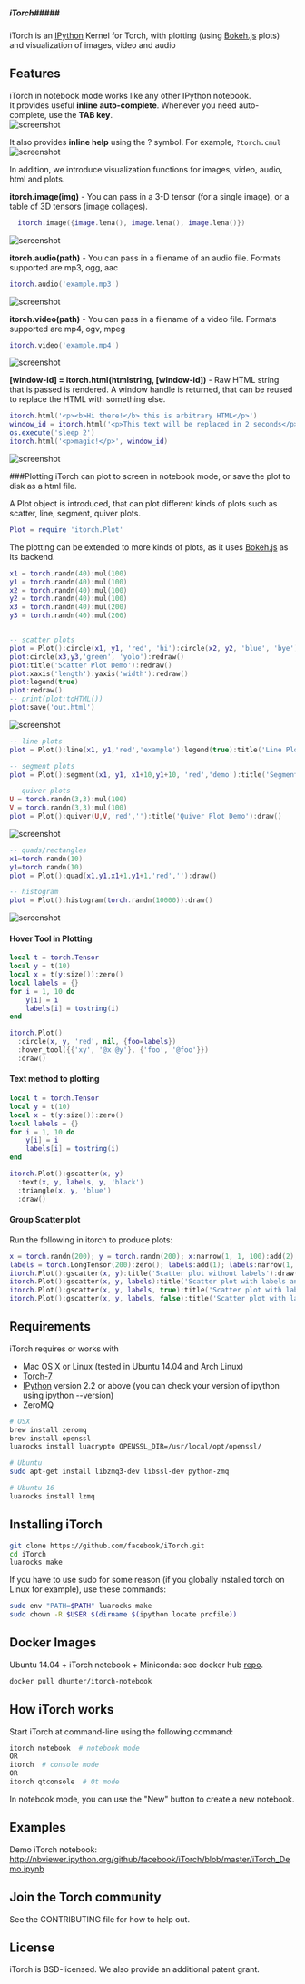 ##### iTorch#####
iTorch is an [IPython](http://ipython.org) Kernel for Torch, with plotting (using [Bokeh.js](http://bokeh.pydata.org/docs/gallery.html) plots) and visualization of images, video and audio

## Features
iTorch in notebook mode works like any other IPython notebook.  
It provides useful **inline auto-complete**. Whenever you need auto-complete, use the **TAB key**.  
![screenshot](screenshots/autocomplete.png "")

It also provides **inline help** using the ? symbol.
For example, `?torch.cmul`
![screenshot](screenshots/help.png "")

In addition, we introduce visualization functions for images, video, audio, html and plots.

**itorch.image(img)** - You can pass in a 3-D tensor (for a single image), or a table of 3D tensors (image collages).
```lua
  itorch.image({image.lena(), image.lena(), image.lena()})
```
![screenshot](screenshots/image.png "")

**itorch.audio(path)** - You can pass in a filename of an audio file. Formats supported are mp3, ogg, aac
```lua
itorch.audio('example.mp3')
```
![screenshot](screenshots/audio.png "")

**itorch.video(path)** - You can pass in a filename of a video file. Formats supported are mp4, ogv, mpeg
```lua
itorch.video('example.mp4')
```
![screenshot](screenshots/video.png "")

**[window-id] = itorch.html(htmlstring, [window-id])** - Raw HTML string that is passed is rendered. A window handle is returned, that can be reused to replace the HTML with something else.
```lua
itorch.html('<p><b>Hi there!</b> this is arbitrary HTML</p>')
window_id = itorch.html('<p>This text will be replaced in 2 seconds</p>')
os.execute('sleep 2')
itorch.html('<p>magic!</p>', window_id)
```
![screenshot](screenshots/html.png "")

###Plotting
iTorch can plot to screen in notebook mode, or save the plot to disk as a html file.

A Plot object is introduced, that can plot different kinds of plots such as scatter, line, segment, quiver plots.  
```lua
Plot = require 'itorch.Plot'
```
The plotting can be extended to more kinds of plots, as it uses [Bokeh.js](http://bokeh.pydata.org/en/latest/docs/dev_guide/bokehjs.html) as its backend.
```lua
x1 = torch.randn(40):mul(100)
y1 = torch.randn(40):mul(100)
x2 = torch.randn(40):mul(100)
y2 = torch.randn(40):mul(100)
x3 = torch.randn(40):mul(200)
y3 = torch.randn(40):mul(200)


-- scatter plots
plot = Plot():circle(x1, y1, 'red', 'hi'):circle(x2, y2, 'blue', 'bye'):draw()
plot:circle(x3,y3,'green', 'yolo'):redraw()
plot:title('Scatter Plot Demo'):redraw()
plot:xaxis('length'):yaxis('width'):redraw()
plot:legend(true)
plot:redraw()
-- print(plot:toHTML())
plot:save('out.html')
```
![screenshot](screenshots/scatter.png "")

```lua
-- line plots
plot = Plot():line(x1, y1,'red','example'):legend(true):title('Line Plot Demo'):draw()
```

```lua
-- segment plots
plot = Plot():segment(x1, y1, x1+10,y1+10, 'red','demo'):title('Segment Plot Demo'):draw()
```

```lua
-- quiver plots
U = torch.randn(3,3):mul(100)
V = torch.randn(3,3):mul(100)
plot = Plot():quiver(U,V,'red',''):title('Quiver Plot Demo'):draw()
```
![screenshot](screenshots/quiver.png "")

```lua
-- quads/rectangles
x1=torch.randn(10)
y1=torch.randn(10)
plot = Plot():quad(x1,y1,x1+1,y1+1,'red',''):draw()
```

```lua
-- histogram
plot = Plot():histogram(torch.randn(10000)):draw()
```
![screenshot](screenshots/hist.png "")

#### Hover Tool in Plotting
```lua
local t = torch.Tensor
local y = t(10)
local x = t(y:size()):zero()
local labels = {}
for i = 1, 10 do
    y[i] = i
	labels[i] = tostring(i)
end

itorch.Plot()
  :circle(x, y, 'red', nil, {foo=labels})
  :hover_tool({{'xy', '@x @y'}, {'foo', '@foo'}})
  :draw()
```

#### Text method to plotting
```lua
local t = torch.Tensor
local y = t(10)
local x = t(y:size()):zero()
local labels = {}
for i = 1, 10 do
    y[i] = i
	labels[i] = tostring(i)
end

itorch.Plot():gscatter(x, y)
  :text(x, y, labels, y, 'black')
  :triangle(x, y, 'blue')
  :draw()
```

#### Group Scatter plot
Run the following in itorch to produce plots:
```lua
x = torch.randn(200); y = torch.randn(200); x:narrow(1, 1, 100):add(2);
labels = torch.LongTensor(200):zero(); labels:add(1); labels:narrow(1, 1, 100):add(1)
itorch.Plot():gscatter(x, y):title('Scatter plot without labels'):draw()
itorch.Plot():gscatter(x, y, labels):title('Scatter plot with labels and legend #1'):legend(true):draw()
itorch.Plot():gscatter(x, y, labels, true):title('Scatter plot with labels and legend #2'):draw()
itorch.Plot():gscatter(x, y, labels, false):title('Scatter plot with labels and no legend'):draw()
```

## Requirements
iTorch requires or works with
* Mac OS X or Linux (tested in Ubuntu 14.04 and Arch Linux)
* [Torch-7](https://github.com/torch/torch7/wiki/Cheatsheet#installing-and-running-torch)
* [IPython](http://ipython.org/install.html) version 2.2 or above (you can check your version of ipython using ipython --version)
* ZeroMQ
```bash
# OSX
brew install zeromq
brew install openssl
luarocks install luacrypto OPENSSL_DIR=/usr/local/opt/openssl/

# Ubuntu
sudo apt-get install libzmq3-dev libssl-dev python-zmq

# Ubuntu 16
luarocks install lzmq
```

## Installing iTorch
```bash
git clone https://github.com/facebook/iTorch.git
cd iTorch
luarocks make 
```

If you have to use sudo for some reason (if you globally installed torch on Linux for example), use these commands:
```bash
sudo env "PATH=$PATH" luarocks make
sudo chown -R $USER $(dirname $(ipython locate profile))
```

## Docker Images
Ubuntu 14.04 + iTorch notebook + Miniconda: see docker hub [repo](https://hub.docker.com/r/dhunter/itorch-notebook/).

```bash
docker pull dhunter/itorch-notebook
```

## How iTorch works
Start iTorch at command-line using the following command:
```bash
itorch notebook  # notebook mode
OR  
itorch  # console mode
OR  
itorch qtconsole  # Qt mode
```

In notebook mode, you can use the "New" button to create a new notebook.

## Examples
Demo iTorch notebook: http://nbviewer.ipython.org/github/facebook/iTorch/blob/master/iTorch_Demo.ipynb

## Join the Torch community
See the CONTRIBUTING file for how to help out.

## License
iTorch is BSD-licensed. We also provide an additional patent grant.

